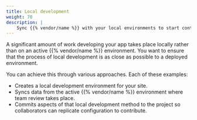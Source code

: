 ```yaml
---
title: Local development
weight: 70
description: |
    Sync {{% vendor/name %}} with your local environments to start contributing.
---
```


A significant amount of work developing your app takes place locally rather than on an active {{% vendor/name %}} environment.
You want to ensure that the process of local development is as close as possible to a deployed environment.

You can achieve this through various approaches.
Each of these examples:

- Creates a local development environment for your site.
- Syncs data from the active {{% vendor/name %}} environment where team review takes place.
- Commits aspects of that local development method to the project so collaborators can replicate configuration to contribute.

[//]: # (If you're already using Docker Compose,)
[//]: # (consult the Community guide on [using Docker Compose with Django and {{% vendor/name %}}]&#40;https://community.platform.sh/t/using-docker-compose-with-django/1205&#41;.)
